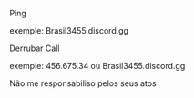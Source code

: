 Ping

exemple: Brasil3455.discord.gg

Derrubar Call

exemple: 456.675.34 ou Brasil3455.discord.gg

Não me responsabiliso pelos seus atos
